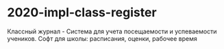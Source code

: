 # 2020-impl-class-register
Классный журнал - Система для учета посещаемости и успеваемости учеников. Софт для школы: расписания, оценки, рабочее время
